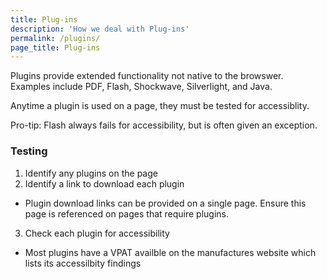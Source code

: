 ```yaml
---
title: Plug-ins
description: 'How we deal with Plug-ins'
permalink: /plugins/
page_title: Plug-ins
---
```

Plugins provide extended functionality not native to the browswer. Examples include PDF, Flash, Shockwave, Silverlight, and Java. 

Anytime a plugin is used on a page, they must be tested for accessiblity. 

Pro-tip: Flash always fails for accessibility, but is often given an exception. 

### Testing 

1. Identify any plugins on the page
2. Identify a link to download each plugin
 * Plugin download links can be provided on a single page. Ensure this page is referenced on pages that require plugins. 
3. Check each plugin for accessibility
  * Most plugins have a VPAT availble on the manufactures website which lists its accessilbity findings
